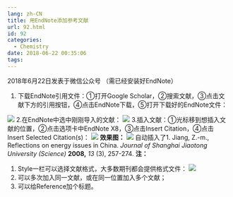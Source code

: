 ```yaml
---
lang: zh-CN
title: 用EndNote添加参考文献
url: 92.html
id: 92
categories:
  - Chemistry
date: 2018-06-22 00:35:06
tags:
---
```


2018年6月22日发表于微信公众号 （需已经安装好EndNote）

1.  下载EndNote引用文件：①打开Google Scholar，②搜索文献，③点击文献下方的引用按钮，④点击EndNote下载，⑤打开下载好的EndNote文件：

![](https://img.njzjz.win/?url=drive.google.com/uc?id=19VnkxRfoDlSBUjlRdxR5wT7vfbWsTMjZ) 2.在EndNote中选中刚刚导入的文献： ![](https://img.njzjz.win/?url=drive.google.com/uc?id=16vH-TjHslTnFWt9pkQIZllM3HtONvIL_) 3.插入文献：①光标移到想插入文献的位置，②点击选项卡中EndNote X8，③点击Insert Citation，④点击Insert Selected Citation(s)： ![](https://img.njzjz.win/?url=drive.google.com/uc?id=1bw2FL_vT74chCO1bdX1bVRa2OmaDI553) **效果图：** ![](https://img.njzjz.win/?url=drive.google.com/uc?id=1ORp0ANimp1nLVTWLdz8FbforKTFvVnWY) 自动插入了1\. Jiang, Z.-m., Reflections on energy issues in China. _Journal of Shanghai Jiaotong University (Science)_ **2008,** _13_ (3), 257-274. **注：**

1.  Style一栏可以选择文献格式，大多数期刊都会提供格式文件： ![](https://img.njzjz.win/?url=drive.google.com/uc?id=1YPP_SFswmU9rpocyqshglI_tezCBoRYC)
2.  可以多次加入同一文献，或在同一位置加入多个文献；
3.  可以给Reference加个标题。
